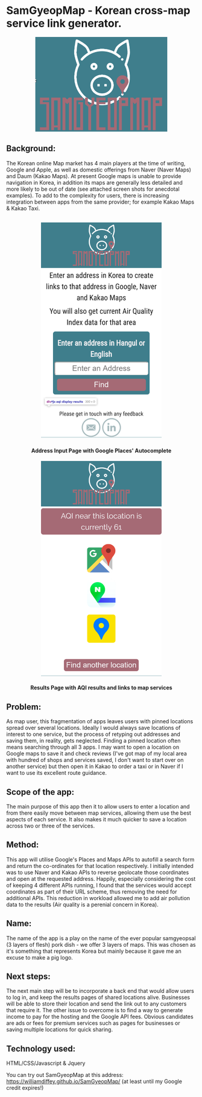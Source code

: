 <h1>SamGyeopMap - Korean cross-map service link generator.</h1>

<p align="center">
<img width="350" height="250" src="READMEimages/Header.png">
</p>


<h2>Background:</h2>
The Korean online Map market has 4 main players at the time of writing, Google and Apple, as well as domestic offerings from Naver (Naver Maps) and Daum (Kakao Maps). At present Google maps is unable to provide navigation in Korea, in addition its maps are generally less detailed and more likely to be out of date (see attached screen shots for anecdotal examples). To add to the complexity for users, there is increasing integration between apps from the same provider; for example Kakao Maps & Kakao Taxi.



<h2><p align="center">
<img width="320" height="568" alt="Address Input Page" src="READMEimages/williamdiffey.github.io_SamGyeopMap_(iPhone 5_SE).png">
</p>
<h4 align="center">Address Input Page with Google Places' Autocomplete</h2>

<p align="center">
<img width="320" height="568" alt="Links and AQI Page" src="READMEimages/williamdiffey.github.io_SamGyeopMap_(iPhone 5_SE) (1).png">
</p>
<h4 align="center">Results Page with AQI results and links to map services</h2>


<h2>Problem:</h2>
As map user, this fragmentation of apps leaves users with pinned locations spread over several locations. Ideally I would always save locations of interest to one service, but the process of retyping out addresses and saving them, in reality, gets neglected. Finding a pinned location often means searching through all 3 apps. I may want to open a location on Google maps to save it and check reviews (I've got map of my local area with hundred of shops and services saved, I don't want to start over on another service) but then open it in Kakao to order a taxi or in Naver if I want to use its excellent route guidance.

<h2>Scope of the app:</h2>
The main purpose of this app then it to allow users to enter a location and from there easily move between map services, allowing them use the best aspects of each service. It also makes it much quicker to save a location across two or three of the services.


<h2>Method:</h2>
This app will utilise Google's Places and Maps APIs to autofill a search form and return the co-ordinates for that location respectively. I initially intended was to use Naver and Kakao APIs to reverse geolocate those coordinates and open at the requested address. Happily, especially considering the cost of keeping 4 different APIs running, I found that the services would accept coordinates as part of their URL scheme, thus removing the need for additional APIs. This reduction in workload allowed me to add air pollution data to the results (Air quality is a perenial concern in Korea).

<h2>Name:</h2>
The name of the app is a play on the name of the ever popular samgyeopsal (3 layers of flesh) pork dish - we offer 3 layers of maps. This was chosen as it's something that represents Korea but mainly because it gave me an excuse to make a pig logo.

<h2>Next steps:</h2>
The next main step will be to incorporate a back end that would allow users to log in, and keep the results pages of shared locations alive. Businesses will be able to store their location and send the link out to any customers that require it.
The other issue to overcome is to find a way to generate income to pay for the hosting and the Google API fees. Obvious candidates are ads or fees for premium services such as pages for businesses or saving multiple locations for quick sharing.  

<h2>Technology used:</h2>
HTML/CSS/Javascript & Jquery

You can try out SamGyeopMap at this address: https://williamdiffey.github.io/SamGyeopMap/ (at least until my Google credit expires!)
